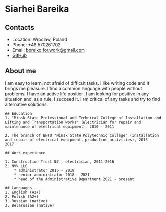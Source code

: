 # Siarhei Bareika
## Contacts
- Location: Wroclaw, Poland
- Phone: +48 570261702
- Email: boreiko.for.work@gmail.com
- [GitHub](https://github.com/jsbrownn)
## About me
I am easy to learn, not afraid of difficult tasks. I like writing code and it brings me pleasure.
I find a common language with people without problems, I have an active life position, I am looking for
positive in any situation and, as a rule, I succeed it. I am critical of any
tasks and try to find alternative solutions.

```
## Education
1. "Minsk State Professional and Technical College of Installation and Lifting and Transportation works" (electrician for repair and maintenance of electrical equipment), 2010 - 2011

2. The branch of BNTU "Minsk State Polytechnic College" (installation and repair of electrical equipment, production activities), 2013 - 2017

## Work experience

1. Construction Trust №7 , electrician, 2011-2016
2. NVV LLC  
    * administrator 2016 - 2018
    * senior administrator 2018 - 2021
    * head of the Administrative Department 2021 - present

## Languages
1. English (A2+)
2. Polish (A2+)
3. Russian (native)
3. Belarusian (native)



